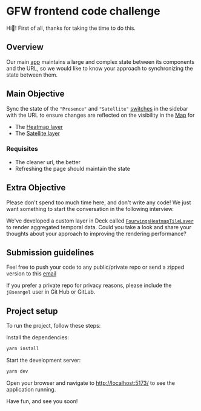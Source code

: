 # GFW frontend code challenge

Hi👋! First of all, thanks for taking the time to do this.

## Overview

Our main [app](https://globalfishingwatch.org/map) maintains a large and complex state between its components and the URL, so we would like to know your approach to synchronizing the state between them.

## Main Objective

Sync the state of the `"Presence"` and `"Satellite"` [switches](src/components/Sidebar.tsx) in the sidebar with the URL to ensure changes are reflected on the visibility in the [Map](src/components/Main.tsx) for

- The [Heatmap layer](src/layers/FourwingsHeatmapTileLayer.ts)
- The [Satellite layer](src/layers/SatelliteLayer.ts)

### Requisites

- The cleaner url, the better
- Refreshing the page should maintain the state

## Extra Objective

Please don't spend too much time here, and don't write any code!
We just want something to start the conversation in the following interview.

We've developed a custom layer in Deck called [`FourwingsHeatmapTileLayer`](src/layers/FourwingsHeatmapTileLayer.ts) to render aggregated temporal data.
Could you take a look and share your thoughts about your approach to improving the rendering performance?

## Submission guidelines

Feel free to push your code to any public/private repo or send a zipped version to this [email](joseangel@globalfishingwatch.org)

If you prefer a private repo for privacy reasons, please include the `j8seangel` user in Git Hub or GitLab.

## Project setup

To run the project, follow these steps:

Install the dependencies:

```bash
yarn install
```

Start the development server:

```bash
yarn dev
```

Open your browser and navigate to <http://localhost:5173/> to see the application running.

Have fun, and see you soon!


